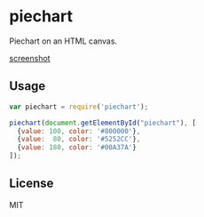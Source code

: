 piechart
========

Piechart on an HTML canvas.

[screenshot](screenshot.png)

Usage
-----

```js
var piechart = require('piechart');

piechart(document.getElementById("piechart"), [
  {value: 100, color: '#800000'},
  {value:  80, color: '#5252CC'},
  {value: 180, color: '#00A37A'}
]);
```

License
-------

MIT
